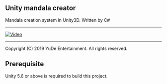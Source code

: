 
## Unity mandala creator

Mandala creation system in Unity3D. Written by C#

---

[![Video](https://i.ibb.co/D7MXVdL/Ekran-Al-nt-s.png)](https://www.youtube.com/watch?v=q6zyS8_S2YQ)

---
Copyright (C) 2019 YuDe Entertainment. All rights reserved.

## Prerequisite
Unity 5.6 or above is required to build this project. 

